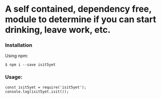 # A self contained, dependency free, module to determine if you can start drinking, leave work, etc.

### Installation
Using npm:
```
$ npm i --save isit5yet
```

### Usage:
```
const isit5yet = require('isit5yet');
console.log(isit5yet.isit());
```

